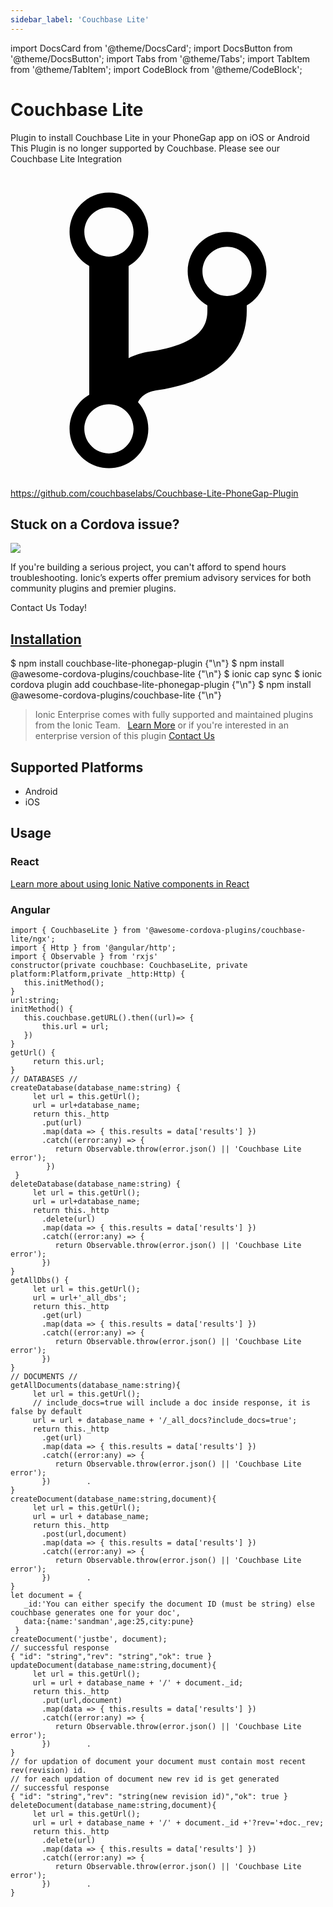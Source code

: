 ```yaml
---
sidebar_label: 'Couchbase Lite'
---
```


import DocsCard from '@theme/DocsCard';
import DocsButton from '@theme/DocsButton';
import Tabs from '@theme/Tabs';
import TabItem from '@theme/TabItem';
import CodeBlock from '@theme/CodeBlock';

# Couchbase Lite

Plugin to install Couchbase Lite in your PhoneGap app on iOS or Android <docs-card href="https://ionicframework.com/integrations/couchbase-lite" ionicon="alert">This Plugin is no longer supported by Couchbase. Please see our Couchbase Lite Integration</docs-card>

<p><a href="https://github.com/couchbaselabs/Couchbase-Lite-PhoneGap-Plugin" target="_blank" rel="noopener" className="git-link">
  <svg viewBox="0 0 512 512"><path d="M416 160c0-35.3-28.7-64-64-64s-64 28.7-64 64c0 23.7 12.9 44.3 32 55.4v8.6c0 19.9-7.8 33.7-25.3 44.9-15.4 9.8-38.1 17.1-67.5 21.5-14 2.1-25.7 6-35.2 10.7V151.4c19.1-11.1 32-31.7 32-55.4 0-35.3-28.7-64-64-64S96 60.7 96 96c0 23.7 12.9 44.3 32 55.4v209.2c-19.1 11.1-32 31.7-32 55.4 0 35.3 28.7 64 64 64s64-28.7 64-64c0-16.6-6.3-31.7-16.7-43.1 1.9-4.9 9.7-16.3 29.4-19.3 38.8-5.8 68.9-15.9 92.3-30.8 36-22.8 55-57 55-98.8v-8.6c19.1-11.1 32-31.7 32-55.4zM160 56c22.1 0 40 17.9 40 40s-17.9 40-40 40-40-17.9-40-40 17.9-40 40-40zm0 400c-22.1 0-40-17.9-40-40s17.9-40 40-40 40 17.9 40 40-17.9 40-40 40zm192-256c-22.1 0-40-17.9-40-40s17.9-40 40-40 40 17.9 40 40-17.9 40-40 40z"></path></svg> https://github.com/couchbaselabs/Couchbase-Lite-PhoneGap-Plugin
</a></p>

<h2>Stuck on a Cordova issue?</h2>
<DocsCard className="cordova-ee-card" header="Don't waste precious time on plugin issues." href="https://ionicframework.com/sales?product_of_interest=Ionic%20Native">
  <div>
    <img src="/docs/icons/native-cordova-bot.png" class="cordova-ee-img" />
    <p>If you're building a serious project, you can't afford to spend hours troubleshooting. Ionic’s experts offer premium advisory services for both community plugins and premier plugins.</p>
    <DocsButton className="native-ee-detail">Contact Us Today!</DocsButton>
  </div>
</DocsCard>

<h2 id="installation">
  <a href="#installation">Installation</a>
</h2>
<Tabs defaultValue="Capacitor" values={[
  {value: 'Capacitor', label: 'Capacitor'},
  {value: 'Cordova', label: 'Cordova'},
  {value: 'Enterprise', label: 'Enterprise'},
]}>
  <TabItem value="Capacitor">
    <CodeBlock className="language-shell">
      $ npm install couchbase-lite-phonegap-plugin {"\n"}
      $ npm install @awesome-cordova-plugins/couchbase-lite {"\n"}
      $ ionic cap sync
    </CodeBlock>
  </TabItem>
  <TabItem value="Cordova">
    <CodeBlock className="language-shell">
      $ ionic cordova plugin add couchbase-lite-phonegap-plugin {"\n"}
      $ npm install @awesome-cordova-plugins/couchbase-lite {"\n"}
    </CodeBlock>
  </TabItem>
  <TabItem value="Enterprise">
    <blockquote>Ionic Enterprise comes with fully supported and maintained plugins from the Ionic Team. &nbsp;
      <a class="btn" href="https://ionic.io/docs/premier-plugins">Learn More</a> or if you're interested in an enterprise version of this plugin <a class="btn" href="https://ionicframework.com/sales?product_of_interest=Ionic%20Enterprise%20Engine">Contact Us</a></blockquote>
  </TabItem>
</Tabs>

## Supported Platforms

- Android
- iOS

## Usage

### React

[Learn more about using Ionic Native components in React](../native-community.md#react)

### Angular

```tsx
import { CouchbaseLite } from '@awesome-cordova-plugins/couchbase-lite/ngx';
import { Http } from '@angular/http';
import { Observable } from 'rxjs'
constructor(private couchbase: CouchbaseLite, private platform:Platform,private _http:Http) {
   this.initMethod();
}
url:string;
initMethod() {
   this.couchbase.getURL().then((url)=> {
       this.url = url;
   })
}
getUrl() {
     return this.url;
}
// DATABASES //
createDatabase(database_name:string) {
     let url = this.getUrl();
     url = url+database_name;
     return this._http
       .put(url)
       .map(data => { this.results = data['results'] })
       .catch((error:any) => {
          return Observable.throw(error.json() || 'Couchbase Lite error');
        })
 }
deleteDatabase(database_name:string) {
     let url = this.getUrl();
     url = url+database_name;
     return this._http
       .delete(url)
       .map(data => { this.results = data['results'] })
       .catch((error:any) => {
          return Observable.throw(error.json() || 'Couchbase Lite error');
       })
}
getAllDbs() {
     let url = this.getUrl();
     url = url+'_all_dbs';
     return this._http
       .get(url)
       .map(data => { this.results = data['results'] })
       .catch((error:any) => {
          return Observable.throw(error.json() || 'Couchbase Lite error');
       })
}
// DOCUMENTS //
getAllDocuments(database_name:string){
     let url = this.getUrl();
     // include_docs=true will include a doc inside response, it is false by default
     url = url + database_name + '/_all_docs?include_docs=true';
     return this._http
       .get(url)
       .map(data => { this.results = data['results'] })
       .catch((error:any) => {
          return Observable.throw(error.json() || 'Couchbase Lite error');
       })        .
}
createDocument(database_name:string,document){
     let url = this.getUrl();
     url = url + database_name;
     return this._http
       .post(url,document)
       .map(data => { this.results = data['results'] })
       .catch((error:any) => {
          return Observable.throw(error.json() || 'Couchbase Lite error');
       })        .
}
let document = {
   _id:'You can either specify the document ID (must be string) else couchbase generates one for your doc',
   data:{name:'sandman',age:25,city:pune}
 }
createDocument('justbe', document);
// successful response
{ "id": "string","rev": "string","ok": true }
updateDocument(database_name:string,document){
     let url = this.getUrl();
     url = url + database_name + '/' + document._id;
     return this._http
       .put(url,document)
       .map(data => { this.results = data['results'] })
       .catch((error:any) => {
          return Observable.throw(error.json() || 'Couchbase Lite error');
       })        .
}
// for updation of document your document must contain most recent rev(revision) id.
// for each updation of document new rev id is get generated
// successful response
{ "id": "string","rev": "string(new revision id)","ok": true }
deleteDocument(database_name:string,document){
     let url = this.getUrl();
     url = url + database_name + '/' + document._id +'?rev='+doc._rev;
     return this._http
       .delete(url)
       .map(data => { this.results = data['results'] })
       .catch((error:any) => {
          return Observable.throw(error.json() || 'Couchbase Lite error');
       })        .
}


```
